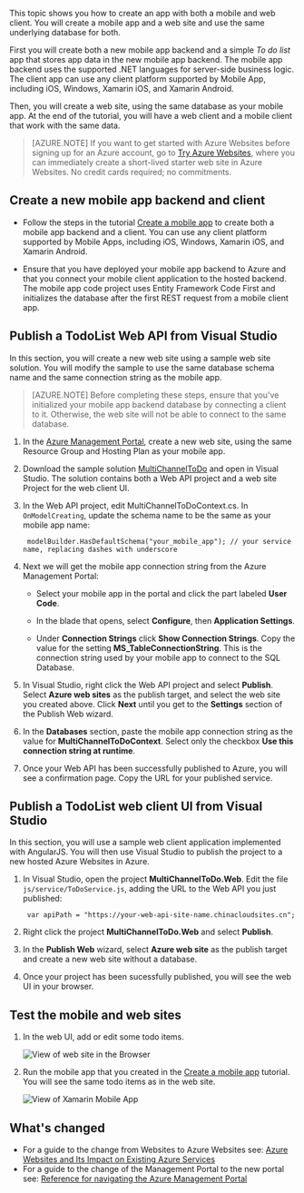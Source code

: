 This topic shows you how to create an app with both a mobile and web client. You will create a mobile app and a web site and use the same underlying database for both.

First you will create both a new mobile app backend and a simple *To do list* app that stores app data in the new mobile app backend. The mobile app backend uses the supported .NET languages for server-side business logic. The client app can use any client platform supported by Mobile App, including iOS, Windows, Xamarin iOS, and Xamarin Android.

Then, you will create a web site, using the same database as your mobile app. At the end of the tutorial, you will have a web client and a mobile client that work with the same data.

>[AZURE.NOTE] If you want to get started with Azure Websites before signing up for an Azure account, go to [Try Azure Websites](https://tryappservice.azure.com/), where you can immediately create a short-lived starter web site in Azure Websites. No credit cards required; no commitments.

## Create a new mobile app backend and client

* Follow the steps in the tutorial [Create a mobile app] to create both a mobile app backend and a client. You can use any client platform supported by Mobile Apps, including iOS, Windows, Xamarin iOS, and Xamarin Android.

* Ensure that you have deployed your mobile app backend to Azure and that you connect your mobile client application to the hosted backend. The mobile app code project uses Entity Framework Code First and initializes the database after the first REST request from a mobile client app.

## Publish a TodoList Web API from Visual Studio

In this section, you will create a new web site using a sample web site solution. You will modify the sample to use the same database schema name and the same connection string as the mobile app.

>[AZURE.NOTE] Before completing these steps, ensure that you've initialized your mobile app backend database by connecting a client to it. Otherwise, the web site will not be able to connect to the same database.

1. In the [Azure Management Portal](https://manage.windowsazure.cn/), create a new web site, using the same Resource Group and Hosting Plan as your mobile app.

2. Download the sample solution [MultiChannelToDo] and open in Visual Studio. The solution contains both a Web API project and a web site Project for the web client UI.

3. In the Web API project, edit MultiChannelToDoContext.cs. In `OnModelCreating`, update the schema name to be the same as your mobile app name:

        modelBuilder.HasDefaultSchema("your_mobile_app"); // your service name, replacing dashes with underscore

4. Next we will get the mobile app connection string from the Azure Management Portal:

    - Select your mobile app in the portal and click the part labeled **User Code**.

    - In the blade that opens, select **Configure**, then **Application Settings**.

    - Under **Connection Strings** click **Show Connection Strings**. Copy the value for the setting **MS_TableConnectionString**. This is the connection string used by your mobile app to connect to the SQL Database.

5. In Visual Studio, right click the Web API project and select **Publish**. Select **Azure web sites** as the publish target, and select the web site you created above. Click **Next** until you get to the **Settings** section of the Publish Web wizard.

6. In the **Databases** section, paste the mobile app connection string as the value for **MultiChannelToDoContext**. Select only the checkbox **Use this connection string at runtime**.

7. Once your Web API has been successfully published to Azure, you will see a confirmation page. Copy the URL for your published service.

## Publish a TodoList web client UI from Visual Studio

In this section, you will use a sample web client application implemented with AngularJS. You will then use Visual Studio to publish the project to a new hosted Azure Websites in Azure.

1. In Visual Studio, open the project **MultiChannelToDo.Web**. Edit the file `js/service/ToDoService.js`, adding the URL to the Web API you just published:

        var apiPath = "https://your-web-api-site-name.chinacloudsites.cn";

2. Right click the project **MultiChannelToDo.Web** and select **Publish**.

3. In the **Publish Web** wizard, select **Azure web site** as the publish target and create a new web site without a database.

4. Once your project has been sucessfully published, you will see the web UI in your browser.

## Test the mobile and web sites

1. In the web UI, add or edit some todo items.

    ![View of web site in the Browser](./media/app-service-mobile-dotnet-backend-web-and-mobile/web-app-in-browser.png)

2. Run the mobile app that you created in the [Create a mobile app] tutorial. You will see the same todo items as in the web site.

    ![View of Xamarin Mobile App](./media/app-service-mobile-dotnet-backend-web-and-mobile/xamarin-ios-quickstart-device.png)

## What's changed
* For a guide to the change from Websites to Azure Websites see: [Azure Websites and Its Impact on Existing Azure Services](/documentation/services/web-sites/)
* For a guide to the change of the Management Portal to the new portal see: [Reference for navigating the Azure Management Portal](https://manage.windowsazure.cn/)

<!-- Links -->

[MultiChannelToDo]: https://github.com/Azure/mobile-services-samples/tree/web-mobile/MultiChannelToDo
[Create a mobile app]: ../article/app-service-mobile/app-service-mobile-xamarin-ios-get-started.md

